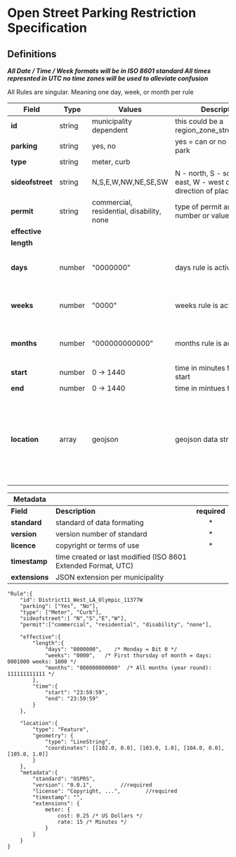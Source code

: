 # Open Street Parking Restriction Specification
## Definitions
***All Date / Time / Week formats will be in ISO 8601 standard
All times represnted in UTC no time zones will be used to alleviate confusion***

All Rules are singular. Meaning one day, week, or month per rule

|Field | Type | Values | Description | Properties|
|--|--|--|--|--|
|**id**|string| municipality dependent | this could be a region_zone_street_number | |
|**parking**| string| yes, no | yes = can or no = can't park |
|**type**| string| meter, curb | | 
|**sideofstreet**| string| N,S,E,W,NW,NE,SE,SW | N - north, S - south, E - east, W - west cordinal direction of placement| |
|**permit**| string|  commercial, residential, disability, none| type of permit and permit number or value |prop: 'value', null|
|**effective**||||
|**length**||||
|**days**|number| "0000000" | days rule is active | 0 = not active, 1 = active, First bit is Monday |
|**weeks**|number| "0000" | weeks rule is active | 0 = not active, 1 = active, First bit is first week |
|**months**| number | "000000000000" | months rule is active | 0=not active, 1 = active, First bit is January |
|**start**| number |0 -> 1440| time in minutes for rule start| |
|**end**| number |0 -> 1440| time in mintues for rule end| |	
|**location**|array |geojson |geojson data structure | "type": "Feature", "geometry" "type": "LineString", "coordinates": [[102.0, 0.0], [103.0, 1.0], [104.0, 0.0], [105.0, 1.0]]}|

|Metadata| | |
--|--|:--:
|**Field**| **Description**| **required**|
|**standard**| standard of data formating | *
|**version**| version number of standard| *
|**licence**| copyright or terms of use| *
|**timestamp**| time created or last modified (ISO 8601 Extended Format, UTC)|
|**extensions**| JSON extension per municipality |

    "Rule":{
        "id": District11_West_LA_Olympic_11377W
        "parking": ["Yes", "No"], 
        "type": ["Meter", "Curb"],
        "sideofstreet":[ "N","S","E","W"],
        "permit":["commercial", "residential", "disability", "none"],

    	"effective":{
        	"length":{
        		"days": "0000000",    /* Monday = Bit 0 */
        	    "weeks": "0000",   /* First thursday of month = days: 0001000 weeks: 1000 */
                "months": "000000000000"  /* All months (year round): 111111111111 */
        	},
            "time":{
        	    "start": "23:59:59",
        	 	"end": "23:59:59"
        	}
     	},

        "location":{
	        "type": "Feature",
	        "geometry": {
	        	"type": "LineString",
	        	"coordinates": [[102.0, 0.0], [103.0, 1.0], [104.0, 0.0], [105.0, 1.0]]
	        }
		},
        "metadata":{
        	"standard": "OSPRS",
        	"version": "0.0.1", 		//required
        	"license": "Copyright, ...",	    //required 
        	"timestamp": "",
        	"extensions": {
                meter: {
                    cost: 0.25 /* US Dollars */
                    rate: 15 /* Minutes */
                }
            }
        }
    }
